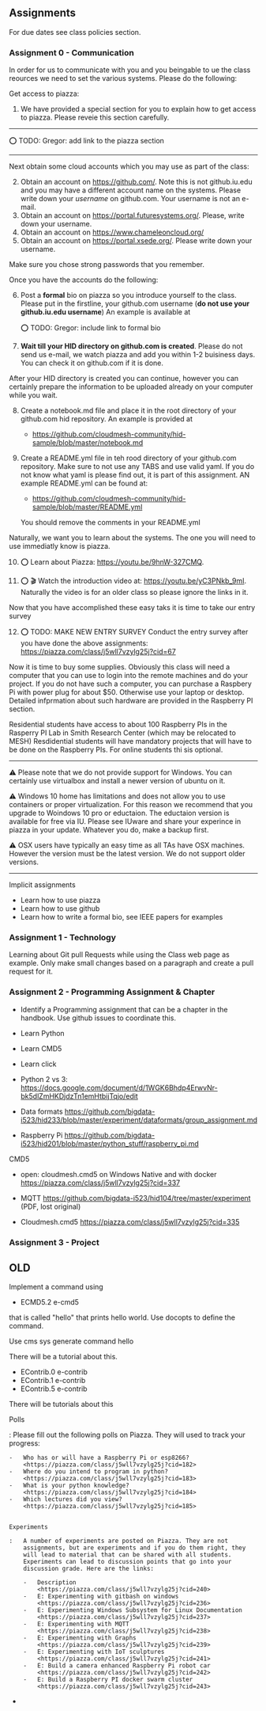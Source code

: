 ## Assignments

For due dates see class policies section.

### Assignment 0 - Communication

In order for us to communicate with you and you beingable to ue the
class reources we need to set the various systems. Please do the
following:

Get access to piazza:

1. We have provided a special section for you to explain how to get
   access to piazza. Please reveie this section carefully.


---

:o: TODO: Gregor: add link to the piazza section

---

Next obtain some cloud accounts which you may use as part of the class:

2. Obtain an account on <https://github.com/>. Note this is not
   github.iu.edu and you may have a different account name on the
   systems. Please write down your *username* on github.com. Your
   username is not an e-mail.
3. Obtain an account on <https://portal.futuresystems.org/>. Please,
   write down your username.
4. Obtain an account on <https://www.chameleoncloud.org/>
5. Obtain an account on <https://portal.xsede.org/>. Please write down
   your username.

Make sure you chose strong passwords that you remember.

Once you have the accounts do the following:

6. Post a **formal** bio on piazza so you introduce yourself to the
   class. Please put in the firstline, your github.com username (**do
   not use your github.iu.edu username**)
   An example is available at

   :o: TODO: Gregor: include link to formal bio

7. **Wait till your HID directory on github.com is created**. Please do
   not send us e-mail, we watch piazza and add you within 1-2 buisiness
   days. You can check it on github.com if it is done.

After your HID directory is created you can continue, however you can
certainly prepare the information to be uploaded already on your
computer while you wait. 

8. Create a notebook.md file and place it in the root directory of
   your github.com hid repository. An example is provided at

   * <https://github.com/cloudmesh-community/hid-sample/blob/master/notebook.md>

9. Create a README.yml file in teh rood directory of your github.com
   repository. Make sure to not use any TABS and use valid yaml. If
   you do not know what yaml is please find out, it is part of this
   assignment. AN example README.yml can be found at:

   * <https://github.com/cloudmesh-community/hid-sample/blob/master/README.yml>

   You should remove the comments in your README.yml

Naturally, we want you to learn about the systems. The one you will
need to use immediatly know is piazza. 

10. :o: Learn about Piazza: <https://youtu.be/9hnW-327CMQ>. 

11. :o: :clapper: Watch the introduction video at:
    <https://youtu.be/yC3PNkb_9mI>. Naturally the video is for an
    older class so please ignore the links in it. 

Now that you have accomplished these easy taks it is time to take our
entry survey

12. :o: TODO: MAKE NEW ENTRY SURVEY Conduct the entry survey after you have done the above assignments:
    <https://piazza.com/class/j5wll7vzylg25j?cid=67>

Now it is time to buy some supplies. Obviously this class will need a
computer that you can use to login into the remote machines and do
your project. If you do not have such a computer, you can purchase a
Raspbery Pi with power plug for about $50. Otherwise use your laptop
or desktop. Detailed infprmation about such hardware are provided in
the Raspberry PI section.

Residential students have access to about 100 Raspberry PIs in the
Rasperry PI Lab in Smith Research Center (which may be relocated to MESH)
Resdidential students will have mandatory projects that will have to
be done on the Raspberry PIs. For online students thi sis optional.

---

:warning: Please note that we do not provide support for Windows. You
can certainly use virtualbox and install a newer version of ubuntu on it.

:warning: Windows 10 home has limitations and does
not allow you to use containers or proper virtualization. For this
reason we recommend that you upgrade to Woindows 10 pro or
eductaion. The eductaion version is available for free via IU. Please see
IUware and share your experince in piazza in your update. Whatever you
do, make a backup first.

:warning: OSX users have typically an easy time as all TAs have OSX
machines. However the version must be the latest version. We do not
support older versions.

---

Implicit assignments

* Learn how to use piazza
* Learn how to use github
* Learn how to write a formal bio, see IEEE papers for examples

### Assignment 1 - Technology

Learning about Git pull Requests while using the Class web page as
example. Only make small changes based on a paragraph and create a pull
request for it.


### Assignment 2 - Programming Assignment & Chapter

* Identify a Programming assignment that can be a chapter in the
  handbook. Use github issues to coordinate this.

* Learn Python
* Learn CMD5
* Learn click
* Python 2 vs 3: <https://docs.google.com/document/d/1WGK6Bhdp4ErwvNr-bk5dlZmHKDjdzTn1emHtbijTqjo/edit>

* Data formats <https://github.com/bigdata-i523/hid233/blob/master/experiment/dataformats/group_assignment.md>
* Raspberry Pi <https://github.com/bigdata-i523/hid201/blob/master/python_stuff/raspberry_pi.md>


CMD5
* open: cloudmesh.cmd5 on Windows Native and with docker
    <https://piazza.com/class/j5wll7vzylg25j?cid=337>
* MQTT
  <https://github.com/bigdata-i523/hid104/tree/master/experiment>
  (PDF, lost original)

*  Cloudmesh.cmd5 <https://piazza.com/class/j5wll7vzylg25j?cid=335>



### Assignment 3 - Project



OLD
------

Implement a command using

-   ECMD5.2 e-cmd5

that is called "hello" that prints hello world. Use docopts to define
the command.

Use cms sys generate command hello

There will be a tutorial about this.


-   EContrib.0 e-contrib
-   EContrib.1 e-contrib
-   EContrib.5 e-contrib

There will be tutorials about this

Polls

:   Please fill out the following polls on Piazza. They will used to
    track your progress:

    -   Who has or will have a Raspberry Pi or esp8266?
        <https://piazza.com/class/j5wll7vzylg25j?cid=182>
    -   Where do you intend to program in python?
        <https://piazza.com/class/j5wll7vzylg25j?cid=183>
    -   What is your python knowledge?
        <https://piazza.com/class/j5wll7vzylg25j?cid=184>
    -   Which lectures did you view?
        <https://piazza.com/class/j5wll7vzylg25j?cid=185>


    Experiments

    :   A number of experiments are posted on Piazza. They are not
        assignments, but are experiments and if you do them right, they
        will lead to material that can be shared with all students.
        Experiments can lead to discussion points that go into your
        discussion grade. Here are the links:

        -   Description
            <https://piazza.com/class/j5wll7vzylg25j?cid=240>
        -   E: Experimenting with gitbash on windows
            <https://piazza.com/class/j5wll7vzylg25j?cid=236>
        -   E: Experimenting Windows Subsystem for Linux Documentation
            <https://piazza.com/class/j5wll7vzylg25j?cid=237>
        -   E: Experimenting with MQTT
            <https://piazza.com/class/j5wll7vzylg25j?cid=238>
        -   E: Experimenting with Graphs
            <https://piazza.com/class/j5wll7vzylg25j?cid=239>
        -   E: Experimenting with IoT sculptures
            <https://piazza.com/class/j5wll7vzylg25j?cid=241>
        -   E: Build a camera enhanced Raspberry Pi robot car
            <https://piazza.com/class/j5wll7vzylg25j?cid=242>
        -   E: Build a Raspberry PI docker swarm cluster
            <https://piazza.com/class/j5wll7vzylg25j?cid=243>



-

